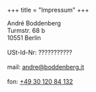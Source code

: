 +++
title = "Impressum"
+++


André Boddenberg
<br>
Turmstr. 68 b
<br>
10551 Berlin
<br>
<br>
USt-Id-Nr: ???????????
<br>
<br>
mail: <a href="mailto:andre@boddenberg.it">andre@boddenberg.it</a>
<br>
<br>
fon: <a href="tel://+493012084132">+49 30 120 84 132</a>
